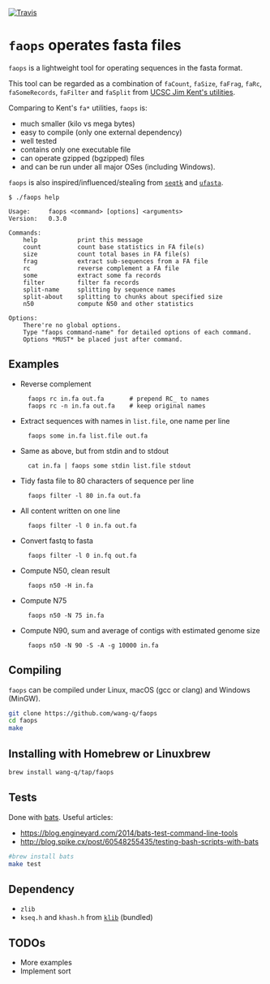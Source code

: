 [![Travis](https://img.shields.io/travis/wang-q/faops.svg)](https://travis-ci.org/wang-q/faops)

# `faops` operates fasta files

`faops` is a lightweight tool for operating sequences in the fasta
format.

This tool can be regarded as a combination of `faCount`, `faSize`,
`faFrag`, `faRc`, `faSomeRecords`, `faFilter` and `faSplit` from
[UCSC Jim Kent's utilities](http://hgdownload.cse.ucsc.edu/admin/exe/).

Comparing to Kent's `fa*` utilities, `faops` is:

* much smaller (kilo vs mega bytes)
* easy to compile (only one external dependency)
* well tested
* contains only one executable file
* can operate gzipped (bgzipped) files
* and can be run under all major OSes (including Windows).

`faops` is also inspired/influenced/stealing from
[`seqtk`](https://github.com/lh3/seqtk) and
[`ufasta`](http://www.genome.umd.edu/masurca.html).

```
$ ./faops help

Usage:     faops <command> [options] <arguments>
Version:   0.3.0

Commands:
    help           print this message
    count          count base statistics in FA file(s)
    size           count total bases in FA file(s)
    frag           extract sub-sequences from a FA file
    rc             reverse complement a FA file
    some           extract some fa records
    filter         filter fa records
    split-name     splitting by sequence names
    split-about    splitting to chunks about specified size
    n50            compute N50 and other statistics

Options:
    There're no global options.
    Type "faops command-name" for detailed options of each command.
    Options *MUST* be placed just after command.
```

## Examples

* Reverse complement

        faops rc in.fa out.fa       # prepend RC_ to names
        faops rc -n in.fa out.fa    # keep original names
    
* Extract sequences with names in `list.file`, one name per line

        faops some in.fa list.file out.fa
    
* Same as above, but from stdin and to stdout

        cat in.fa | faops some stdin list.file stdout
    
* Tidy fasta file to 80 characters of sequence per line

        faops filter -l 80 in.fa out.fa
    
* All content written on one line

        faops filter -l 0 in.fa out.fa
    
* Convert fastq to fasta

        faops filter -l 0 in.fq out.fa

* Compute N50, clean result

        faops n50 -H in.fa

* Compute N75

        faops n50 -N 75 in.fa

* Compute N90, sum and average of contigs with estimated genome size

        faops n50 -N 90 -S -A -g 10000 in.fa

## Compiling

`faops` can be compiled under Linux, macOS (gcc or clang) and Windows
(MinGW).

```bash
git clone https://github.com/wang-q/faops
cd faops
make
```

## Installing with Homebrew or Linuxbrew

```bash
brew install wang-q/tap/faops
```

## Tests

Done with [bats](https://github.com/sstephenson/bats). Useful articles:

* https://blog.engineyard.com/2014/bats-test-command-line-tools
* http://blog.spike.cx/post/60548255435/testing-bash-scripts-with-bats

```bash
#brew install bats
make test
```

## Dependency

* `zlib`
* `kseq.h` and `khash.h` from
  [`klib`](https://github.com/attractivechaos/klib) (bundled)

## TODOs

* More examples
* Implement sort
